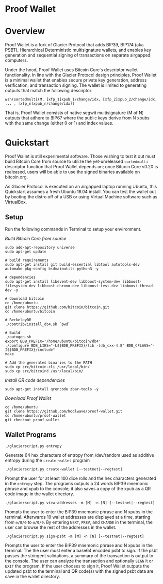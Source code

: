 # Proof Wallet

# Overview
Proof Wallet is a fork of Glacier Protocol that adds BIP39, BIP174 (aka PSBT), Hierarchical Deterministic multisignature wallets, and enables key generation and sequential signing of transactions on separate airgapped computers.

Under the hood, Proof Wallet uses Bitcoin Core's descriptor wallet functionality. In line with the Glacier Protocol design principles, Proof Wallet is a minimal wallet that enables secure private key generation, address verification, and transaction signing. The wallet is limited to generating outputs that match the following descriptor:

```
wsh(sortedmulti(M, [xfp_1]xpub_1/change/idx, [xfp_2]xpub_2/change/idx, ... , [xfp_n]xpub_n/change/idx))
```

That is, Proof Wallet consists of native segwit multisignature (M of N) outputs that adhere to BIP67 where the public keys derive from N xpubs with the same change (either 0 or 1) and index values.

# Quickstart
Proof Wallet is still experimental software. Those wishing to test it out must build Bitcoin Core from source to utilize the yet-unreleased `sortedmulti` descriptor function that Proof Wallet depends on; once Bitcoin Core v0.20 is realeased, users will be able to use the signed binaries available on bitcoin.org.

As Glacier Protocol is executed on an airgapped laptop running Ubuntu, this Quickstart assumes a fresh Ubuntu 18.04 install. You can test the wallet out by booting the distro off of a USB or using Virtual Machine software such as VirtualBox.

## Setup
Run the following commands in Terminal to setup your environment.

_Build Bitcoin Core from source_
```
sudo add-apt-repository universe
sudo apt-get update

# build requirements
sudo apt-get install git build-essential libtool autotools-dev automake pkg-config bsdmainutils python3 -y

# dependencies
sudo apt-get install libevent-dev libboost-system-dev libboost-filesystem-dev libboost-chrono-dev libboost-test-dev libboost-thread-dev -y

# download bitcoin
cd /home/ubuntu
git clone https://github.com/bitcoin/bitcoin.git
cd /home/ubuntu/bitcoin

# BerkeleyDB
./contrib/install_db4.sh `pwd`

# Build
./autogen.sh
export BDB_PREFIX='/home/ubuntu/bitcoin/db4'
./configure BDB_LIBS="-L${BDB_PREFIX}/lib -ldb_cxx-4.8" BDB_CFLAGS="-I${BDB_PREFIX}/include"
make

# Add the generated binaries to the PATH
sudo cp src/bitcoin-cli /usr/local/bin/
sudo cp src/bitcoind /usr/local/bin/
```

_Install QR code dependencies_
```
sudo apt-get install qrencode zbar-tools -y
```

_Download Proof Wallet_
```
cd /home/ubuntu
git clone https://github.com/hodlwave/proof-wallet.git
cd /home/ubuntu/proof-wallet
git checkout proof-wallet
```

## Wallet Programs
```
./glacierscript.py entropy
```
Generate 64 hex characters of entropy from /dev/random used as additive entropy during the `create-wallet` program

```
./glacierscript.py create-wallet [--testnet|--regtest]
```

Prompt the user for at least 100 dice rolls and the hex characters generated in the `entropy` step. The programs outputs a 24 words BIP39 mnemonic phrase and xpub to the console; it also saves a copy of the xpub as a QR code image in the wallet directory.

```
./glacierscript.py view-addresses -m [M] -n [N] [--testnet|--regtest]
```

Prompts the user to enter the BIP39 mnemonic phrase and N xpubs in the terminal. Afterwards 10 wallet addresses are displayed at a time, starting from `m/0/0` to `m/0/9`. By entering `NEXT`, `PREV`, and `CHANGE` in the terminal, the user can browse the rest of the addresses in the wallet.

```
./glacierscript.py sign-psbt -m [M] -n [N] [--testnet|--regtest]
```
Prompts the user to enter the BIP39 mnemonic phrase and N xpubs in the terminal. The the user must enter a base64 encoded psbt to sign. If the psbt passes the stringent validations, a summary of the transaction is output to the console. The user can analyze the transaction and optionally `SIGN` it or `EXIT` the program. If the user chooses to sign it, Proof Wallet outputs the updated psbt to the terminal and QR code(s) with the signed psbt data are save in the wallet directory.
